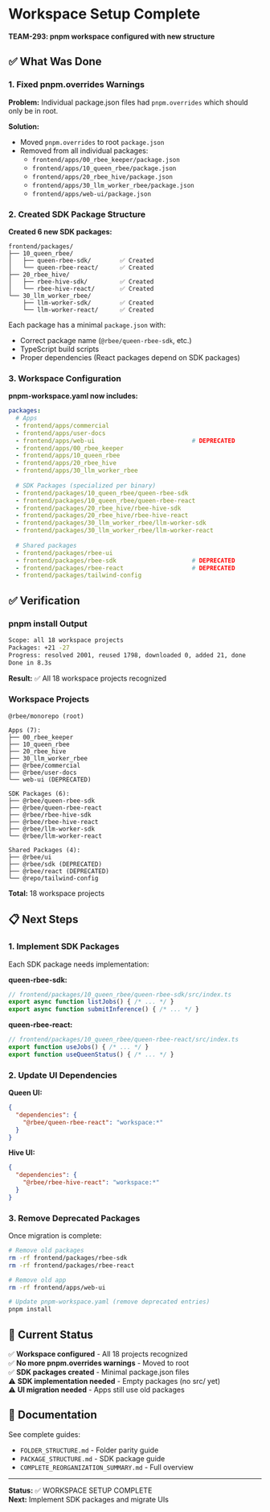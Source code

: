 # Workspace Setup Complete

**TEAM-293: pnpm workspace configured with new structure**

## ✅ What Was Done

### 1. Fixed pnpm.overrides Warnings

**Problem:** Individual package.json files had `pnpm.overrides` which should only be in root.

**Solution:**
- Moved `pnpm.overrides` to root `package.json`
- Removed from all individual packages:
  - `frontend/apps/00_rbee_keeper/package.json`
  - `frontend/apps/10_queen_rbee/package.json`
  - `frontend/apps/20_rbee_hive/package.json`
  - `frontend/apps/30_llm_worker_rbee/package.json`
  - `frontend/apps/web-ui/package.json`

### 2. Created SDK Package Structure

**Created 6 new SDK packages:**

```
frontend/packages/
├── 10_queen_rbee/
│   ├── queen-rbee-sdk/        ✅ Created
│   └── queen-rbee-react/      ✅ Created
├── 20_rbee_hive/
│   ├── rbee-hive-sdk/         ✅ Created
│   └── rbee-hive-react/       ✅ Created
└── 30_llm_worker_rbee/
    ├── llm-worker-sdk/        ✅ Created
    └── llm-worker-react/      ✅ Created
```

Each package has a minimal `package.json` with:
- Correct package name (`@rbee/queen-rbee-sdk`, etc.)
- TypeScript build scripts
- Proper dependencies (React packages depend on SDK packages)

### 3. Workspace Configuration

**pnpm-workspace.yaml now includes:**
```yaml
packages:
  # Apps
  - frontend/apps/commercial
  - frontend/apps/user-docs
  - frontend/apps/web-ui                           # DEPRECATED
  - frontend/apps/00_rbee_keeper
  - frontend/apps/10_queen_rbee
  - frontend/apps/20_rbee_hive
  - frontend/apps/30_llm_worker_rbee
  
  # SDK Packages (specialized per binary)
  - frontend/packages/10_queen_rbee/queen-rbee-sdk
  - frontend/packages/10_queen_rbee/queen-rbee-react
  - frontend/packages/20_rbee_hive/rbee-hive-sdk
  - frontend/packages/20_rbee_hive/rbee-hive-react
  - frontend/packages/30_llm_worker_rbee/llm-worker-sdk
  - frontend/packages/30_llm_worker_rbee/llm-worker-react
  
  # Shared packages
  - frontend/packages/rbee-ui
  - frontend/packages/rbee-sdk                     # DEPRECATED
  - frontend/packages/rbee-react                   # DEPRECATED
  - frontend/packages/tailwind-config
```

## ✅ Verification

### pnpm install Output

```bash
Scope: all 18 workspace projects
Packages: +21 -27
Progress: resolved 2001, reused 1798, downloaded 0, added 21, done
Done in 8.3s
```

**Result:** ✅ All 18 workspace projects recognized

### Workspace Projects

```
@rbee/monorepo (root)

Apps (7):
├── 00_rbee_keeper
├── 10_queen_rbee
├── 20_rbee_hive
├── 30_llm_worker_rbee
├── @rbee/commercial
├── @rbee/user-docs
└── web-ui (DEPRECATED)

SDK Packages (6):
├── @rbee/queen-rbee-sdk
├── @rbee/queen-rbee-react
├── @rbee/rbee-hive-sdk
├── @rbee/rbee-hive-react
├── @rbee/llm-worker-sdk
└── @rbee/llm-worker-react

Shared Packages (4):
├── @rbee/ui
├── @rbee/sdk (DEPRECATED)
├── @rbee/react (DEPRECATED)
└── @repo/tailwind-config
```

**Total:** 18 workspace projects

## 📋 Next Steps

### 1. Implement SDK Packages

Each SDK package needs implementation:

**queen-rbee-sdk:**
```typescript
// frontend/packages/10_queen_rbee/queen-rbee-sdk/src/index.ts
export async function listJobs() { /* ... */ }
export async function submitInference() { /* ... */ }
```

**queen-rbee-react:**
```typescript
// frontend/packages/10_queen_rbee/queen-rbee-react/src/index.ts
export function useJobs() { /* ... */ }
export function useQueenStatus() { /* ... */ }
```

### 2. Update UI Dependencies

**Queen UI:**
```json
{
  "dependencies": {
    "@rbee/queen-rbee-react": "workspace:*"
  }
}
```

**Hive UI:**
```json
{
  "dependencies": {
    "@rbee/rbee-hive-react": "workspace:*"
  }
}
```

### 3. Remove Deprecated Packages

Once migration is complete:
```bash
# Remove old packages
rm -rf frontend/packages/rbee-sdk
rm -rf frontend/packages/rbee-react

# Remove old app
rm -rf frontend/apps/web-ui

# Update pnpm-workspace.yaml (remove deprecated entries)
pnpm install
```

## 🎯 Current Status

✅ **Workspace configured** - All 18 projects recognized  
✅ **No more pnpm.overrides warnings** - Moved to root  
✅ **SDK packages created** - Minimal package.json files  
⚠️ **SDK implementation needed** - Empty packages (no src/ yet)  
⚠️ **UI migration needed** - Apps still use old packages

## 📖 Documentation

See complete guides:
- `FOLDER_STRUCTURE.md` - Folder parity guide
- `PACKAGE_STRUCTURE.md` - SDK package guide
- `COMPLETE_REORGANIZATION_SUMMARY.md` - Full overview

---

**Status:** ✅ WORKSPACE SETUP COMPLETE  
**Next:** Implement SDK packages and migrate UIs
